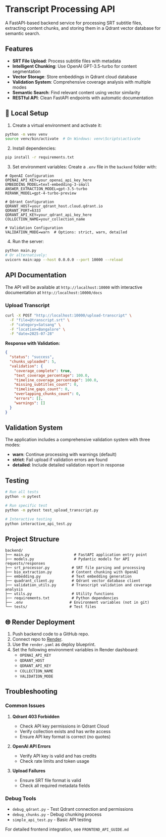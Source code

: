 # Transcript Processing API

A FastAPI-based backend service for processing SRT subtitle files, extracting content chunks, and storing them in a Qdrant vector database for semantic search.

## Features

- **SRT File Upload**: Process subtitle files with metadata
- **Intelligent Chunking**: Use OpenAI GPT-3.5-turbo for content segmentation
- **Vector Storage**: Store embeddings in Qdrant cloud database
- **Validation System**: Comprehensive coverage analysis with multiple modes
- **Semantic Search**: Find relevant content using vector similarity
- **RESTful API**: Clean FastAPI endpoints with automatic documentation

## 🚀 Local Setup

1. Create a virtual environment and activate it:
```bash
python -m venv venv
source venv/bin/activate  # On Windows: venv\Scripts\activate
```

2. Install dependencies:
```bash
pip install -r requirements.txt
```

3. Set environment variables:
Create a `.env` file in the `backend` folder with:
```env
# OpenAI Configuration
OPENAI_API_KEY=your_openai_api_key_here
EMBEDDING_MODEL=text-embedding-3-small
ANSWER_EXTRACTION_MODEL=gpt-3.5-turbo
RERANK_MODEL=gpt-4-turbo-preview

# Qdrant Configuration
QDRANT_HOST=your_qdrant_host.cloud.qdrant.io
QDRANT_PORT=6333
QDRANT_API_KEY=your_qdrant_api_key_here
COLLECTION_NAME=your_collection_name

# Validation Configuration
VALIDATION_MODE=warn  # Options: strict, warn, detailed
```

4. Run the server:
```bash
python main.py
# Or alternatively:
uvicorn main:app --host 0.0.0.0 --port 10000 --reload
```

## API Documentation

The API will be available at `http://localhost:10000` with interactive documentation at `http://localhost:10000/docs`

### Upload Transcript

```bash
curl -X POST "http://localhost:10000/upload-transcript" \
  -F "file=@transcript.srt" \
  -F "category=Satsang" \
  -F "location=Bangalore" \
  -F "date=2025-07-28"
```

**Response with Validation:**
```json
{
  "status": "success",
  "chunks_uploaded": 5,
  "validation": {
    "coverage_complete": true,
    "text_coverage_percentage": 100.0,
    "timeline_coverage_percentage": 100.0,
    "missing_subtitles_count": 0,
    "timeline_gaps_count": 0,
    "overlapping_chunks_count": 0,
    "errors": [],
    "warnings": []
  }
}
```

## Validation System

The application includes a comprehensive validation system with three modes:

- **warn**: Continue processing with warnings (default)
- **strict**: Fail upload if validation errors are found  
- **detailed**: Include detailed validation report in response

## Testing

```bash
# Run all tests
python -m pytest

# Run specific test
python -m pytest test_upload_transcript.py

# Interactive testing
python interactive_api_test.py
```

## Project Structure

```
backend/
├── main.py                    # FastAPI application entry point
├── models.py                  # Pydantic models for API requests/responses
├── srt_processor.py          # SRT file parsing and processing
├── bio_extraction.py         # Content chunking with OpenAI
├── embedding.py              # Text embedding generation
├── quadrant_client.py        # Qdrant vector database client
├── validation_utils.py       # Transcript validation and coverage analysis
├── utils.py                  # Utility functions
├── requirements.txt          # Python dependencies
├── .env                     # Environment variables (not in git)
└── tests/                   # Test files
```

## 🌐 Render Deployment

1. Push backend code to a GitHub repo.
2. Connect repo to [Render](https://render.com/).
3. Use the `render.yaml` as deploy blueprint.
4. Set the following environment variables in Render dashboard:
   - `OPENAI_API_KEY`
   - `QDRANT_HOST`
   - `QDRANT_API_KEY`
   - `COLLECTION_NAME`
   - `VALIDATION_MODE`

## Troubleshooting

### Common Issues

1. **Qdrant 403 Forbidden**
   - Check API key permissions in Qdrant Cloud
   - Verify collection exists and has write access
   - Ensure API key format is correct (no quotes)

2. **OpenAI API Errors**
   - Verify API key is valid and has credits
   - Check rate limits and token usage

3. **Upload Failures**
   - Ensure SRT file format is valid
   - Check all required metadata fields

### Debug Tools

- `debug_qdrant.py` - Test Qdrant connection and permissions
- `debug_chunks.py` - Debug chunking process
- `simple_api_test.py` - Basic API testing

For detailed frontend integration, see `FRONTEND_API_GUIDE.md`